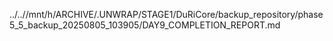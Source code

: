 ../..//mnt/h/ARCHIVE/.UNWRAP/STAGE1/DuRiCore/backup_repository/phase5_5_backup_20250805_103905/DAY9_COMPLETION_REPORT.md